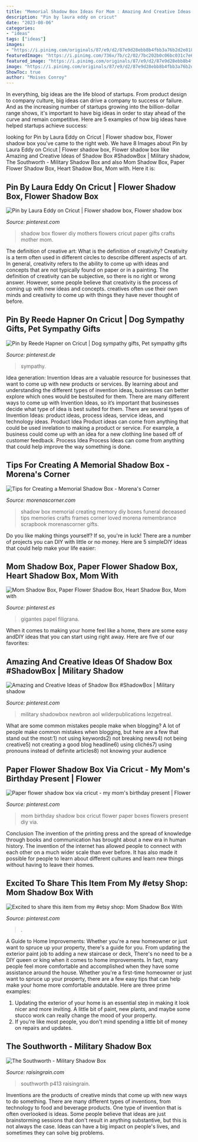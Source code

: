 ```yaml
---
title: "Memorial Shadow Box Ideas For Mom : Amazing And Creative Ideas Of Shadow Box #shadowbox"
description: "Pin by laura eddy on cricut"
date: "2023-08-06"
categories:
- "ideas"
tags: ["ideas"]
images:
- "https://i.pinimg.com/originals/87/e9/d2/87e9d28ebb8b4fbb3a76b2d2e818f3e8.jpg"
featuredImage: "https://i.pinimg.com/736x/7b/c2/02/7bc202b0c06bc031c7e6e82dcfb9758e--moms-birthday-presents-mom-birthday.jpg"
featured_image: "https://i.pinimg.com/originals/87/e9/d2/87e9d28ebb8b4fbb3a76b2d2e818f3e8.jpg"
image: "https://i.pinimg.com/originals/87/e9/d2/87e9d28ebb8b4fbb3a76b2d2e818f3e8.jpg"
ShowToc: true
author: "Moises Conroy"
---
```



In everything, big ideas are the life blood of startups. From product design to company culture, big ideas can drive a company to success or failure. And as the increasing number of startups growing into the billion-dollar range shows, it's important to have big ideas in order to stay ahead of the curve and remain competitive. Here are 5 examples of how big ideas have helped startups achieve success: 
	

		
looking for Pin by Laura Eddy on Cricut | Flower shadow box, Flower shadow box you've came to the right web. We have 8 Images about Pin by Laura Eddy on Cricut | Flower shadow box, Flower shadow box like Amazing and Creative Ideas of Shadow Box #ShadowBox | Military shadow, The Southworth - Military Shadow Box and also Mom Shadow Box, Paper Flower Shadow Box, Heart Shadow Box, Mom with. Here it is:
		
    
## Pin By Laura Eddy On Cricut | Flower Shadow Box, Flower Shadow Box

<img loading=lazy src="https://i.pinimg.com/736x/e1/26/52/e12652c1ba49724508aebfdb6a91ea18.jpg" onerror="this.onerror=null;this.src='https://tse1.mm.bing.net/th?id=OIP.rpDMRFr89PNWETQMnbM2IgHaGW&amp;pid=15.1';" alt="Pin by Laura Eddy on Cricut | Flower shadow box, Flower shadow box">

_Source: pinterest.com_

>shadow box flower diy mothers flowers cricut paper gifts crafts mother mom. 

	

The definition of creative art: What is the definition of creativity?
Creativity is a term often used in different circles to describe different aspects of art. In general, creativity refers to the ability to come up with ideas and concepts that are not typically found on paper or in a painting. The definition of creativity can be subjective, so there is no right or wrong answer. However, some people believe that creativity is the process of coming up with new ideas and concepts. creatives often use their own minds and creativity to come up with things they have never thought of before.

    
## Pin By Reede Hapner On Cricut | Dog Sympathy Gifts, Pet Sympathy Gifts

<img loading=lazy src="https://i.pinimg.com/736x/7d/ae/6f/7dae6f797562d9f15533049d16d71b54.jpg" onerror="this.onerror=null;this.src='https://tse4.mm.bing.net/th?id=OIP.Gd5QVzUSPrGN4CiYipHB1gHaLg&amp;pid=15.1';" alt="Pin by Reede Hapner on Cricut | Dog sympathy gifts, Pet sympathy gifts">

_Source: pinterest.de_

>sympathy. 

	

Idea generation:
Invention Ideas are a valuable resource for businesses that want to come up with new products or services. By learning about and understanding the different types of invention ideas, businesses can better explore which ones would be bestsuited for them. There are many different ways to come up with Invention Ideas, so it’s important that businesses decide what type of idea is best suited for them.
There are several types of Invention Ideas: product ideas, process ideas, service ideas, and technology ideas. Product Idea 
Product ideas can come from anything that could be used inrelation to making a product or service. For example, a business could come up with an idea for a new clothing line based off of customer feedback. Process Idea 
Process Ideas can come from anything that could help improve the way something is done.

    
## Tips For Creating A Memorial Shadow Box - Morena&#039;s Corner

<img loading=lazy src="https://www.morenascorner.com/wp-content/uploads/2012/04/memorial-box.jpg" onerror="this.onerror=null;this.src='https://tse2.mm.bing.net/th?id=OIP.895HL0ylAHy4Qjr3TEnT5gHaI-&amp;pid=15.1';" alt="Tips for Creating a Memorial Shadow Box - Morena&#039;s Corner">

_Source: morenascorner.com_

>shadow box memorial creating memory diy boxes funeral deceased tips memories crafts frames corner loved morena remembrance scrapbook morenascorner gifts. 

	

Do you like making things yourself? If so, you're in luck! There are a number of projects you can DIY with little or no money. Here are 5 simpleDIY ideas that could help make your life easier: 

    
## Mom Shadow Box, Paper Flower Shadow Box, Heart Shadow Box, Mom With

<img loading=lazy src="https://i.pinimg.com/736x/8e/f8/fa/8ef8fa8eb205fb954fbebb2bfff98e61.jpg" onerror="this.onerror=null;this.src='https://tse2.mm.bing.net/th?id=OIP.UPOwd_6KZlFj-yn1_IdMoAHaJ3&amp;pid=15.1';" alt="Mom Shadow Box, Paper Flower Shadow Box, Heart Shadow Box, Mom with">

_Source: pinterest.es_

>gigantes papel filigrana. 

	

When it comes to making your home feel like a home, there are some easy andDIY ideas that you can start using right away. Here are five of our favorites: 

    
## Amazing And Creative Ideas Of Shadow Box #ShadowBox | Military Shadow

<img loading=lazy src="https://i.pinimg.com/originals/87/e9/d2/87e9d28ebb8b4fbb3a76b2d2e818f3e8.jpg" onerror="this.onerror=null;this.src='https://tse3.mm.bing.net/th?id=OIP.ekPPux8f-Fd_sNOm6qGELAHaJ4&amp;pid=15.1';" alt="Amazing and Creative Ideas of Shadow Box #ShadowBox | Military shadow">

_Source: pinterest.com_

>military shadowbox newbron aol wilderpublications lezgetreal. 

	

What are some common mistakes people make when blogging?
A lot of people make common mistakes when blogging, but here are a few that stand out the most:1) not using keywords2) not breaking news4) not being creative5) not creating a good blog headline6) using clichés7) using pronouns instead of definite articles8) not knowing your audience

    
## Paper Flower Shadow Box Via Cricut - My Mom&#039;s Birthday Present | Flower

<img loading=lazy src="https://i.pinimg.com/736x/7b/c2/02/7bc202b0c06bc031c7e6e82dcfb9758e--moms-birthday-presents-mom-birthday.jpg" onerror="this.onerror=null;this.src='https://tse1.mm.bing.net/th?id=OIP.OUmnpsbeT87NUtbkM2YgGwHaJ3&amp;pid=15.1';" alt="Paper flower shadow box via cricut - my mom&#039;s birthday present | Flower">

_Source: pinterest.com_

>mom birthday shadow box cricut flower paper boxes flowers present diy via. 

	

Conclusion
The invention of the printing press and the spread of knowledge through books and communication has brought about a new era in human history. The invention of the internet has allowed people to connect with each other on a much wider scale than ever before. It has also made it possible for people to learn about different cultures and learn new things without having to leave their homes.

    
## Excited To Share This Item From My #etsy Shop: Mom Shadow Box With

<img loading=lazy src="https://i.pinimg.com/736x/0f/67/6a/0f676a02327537f2dfcce88ad011bbbc.jpg" onerror="this.onerror=null;this.src='https://tse4.mm.bing.net/th?id=OIP.FC7p2p-nsBfOaZZg_Q1hNgHaJ5&amp;pid=15.1';" alt="Excited to share this item from my #etsy shop: Mom Shadow Box With">

_Source: pinterest.com_

>. 

	

A Guide to Home Improvements: Whether you're a new homeowner or just want to spruce up your property, there's a guide for you. From updating the exterior paint job to adding a new staircase or deck,
There's no need to be a DIY queen or king when it comes to home improvements. In fact, many people feel more comfortable and accomplished when they have some assistance around the house. Whether you're a first-time homeowner or just want to spruce up your property, there are a few easy tips that can help make your home more comfortable andutable. Here are three prime examples: 
1) Updating the exterior of your home is an essential step in making it look nicer and more inviting. A little bit of paint, new plants, and maybe some stucco work can really change the mood of your property. 
2) If you're like most people, you don't mind spending a little bit of money on repairs and updates.

    
## The Southworth - Military Shadow Box

<img loading=lazy src="http://www.raisingrain.com/uploads/2/1/2/9/21291404/s276376470948382617_p413_i1_w2560.jpeg" onerror="this.onerror=null;this.src='https://tse2.mm.bing.net/th?id=OIP.fcGGjbBK4O6uz5h_LNOFXAHaE8&amp;pid=15.1';" alt="The Southworth - Military Shadow Box">

_Source: raisingrain.com_

>southworth p413 raisingrain. 

	

Inventions are the products of creative minds that come up with new ways to do something. There are many different types of inventions, from technology to food and beverage products. One type of invention that is often overlooked is ideas. Some people believe that ideas are just brainstorming sessions that don't result in anything substantive, but this is not always the case. Ideas can have a big impact on people's lives, and sometimes they can solve big problems.

